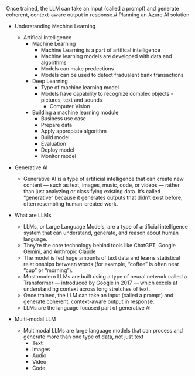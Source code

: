 Once trained, the LLM can take an input (called a prompt) and generate coherent, context-aware output in response.# Planning an Azure AI solution

- Understanding Machine Learning
  - Artifical Intelligence
    - Machine Learning
      - Machine Learning is a part of artifical intelligence
      - Machine learning models are developed with data and algorithms
      - Models can make predections
      - Models can be used to detect fradualent bank transactions
    - Deep Learning
      - Type of machine learning model
      - Models have capability to recognize complex objects - pictures, text and sounds
        - Computer Vision
    - Building a machine learning module
      - Business use case
      - Prepare data
      - Apply appropiate algorithm
      - Build model
      - Evaluation
      - Deploy model
      - Monitor model
  
- Generative AI
  - Generative AI is a type of artificial intelligence that can create new content — such as text, images, music, code, or videos — rather than just analyzing or classifying existing data. It’s called “generative” because it generates outputs that didn’t exist before, often resembling human-created work.

- What are LLMs
  - LLMs, or Large Language Models, are a type of artificial intelligence system that can understand, generate, and reason about human language.
  - They’re the core technology behind tools like ChatGPT, Google Gemini, and Anthropic Claude
  - The model is fed huge amounts of text data and learns statistical relationships between words (for example, “coffee” is often near “cup” or “morning”).
  - Most modern LLMs are built using a type of neural network called a Transformer — introduced by Google in 2017 — which excels at understanding context across long stretches of text.
  - Once trained, the LLM can take an input (called a prompt) and generate coherent, context-aware output in response.
  - LLMs are the language focused part of generative AI

- Multi-modal LLM
  - Multimodal LLMs are large language models that can process and generate more than one type of data, not just text
    - Text
    - Images
    - Audio
    - Video
    - Code
  
